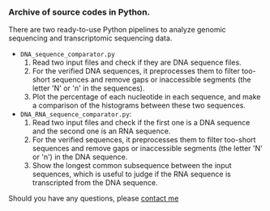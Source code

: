 ### Archive of source codes in Python.
There are two ready-to-use Python pipelines to analyze genomic sequencing and transcriptomic sequencing data.
+ ```DNA_sequence_comparator.py```
  1. Read two input files and check if they are DNA sequence files.
  2. For the verified DNA sequences, it preprocesses them to filter too-short sequences and remove gaps or inaccessible segments (the letter 'N' or 'n' in the sequences).
  3. Plot the percentage of each nucleotide in each sequence, and make a comparison of the histograms between these two sequences.
+ ```DNA_RNA_sequence_comparator.py```:
  1. Read two input files and check if the first one is a DNA sequence and the second one is an RNA sequence.
  2. For the verified sequences, it preprocesses them to filter too-short sequences and remove gaps or inaccessible segments (the letter 'N' or 'n') in the DNA sequence.
  3. Show the longest common subsequence between the input sequences, which is useful to judge if the RNA sequence is transcripted from the DNA sequence.

Should you have any questions, please [contact me](yijun8909@gmail.com)
